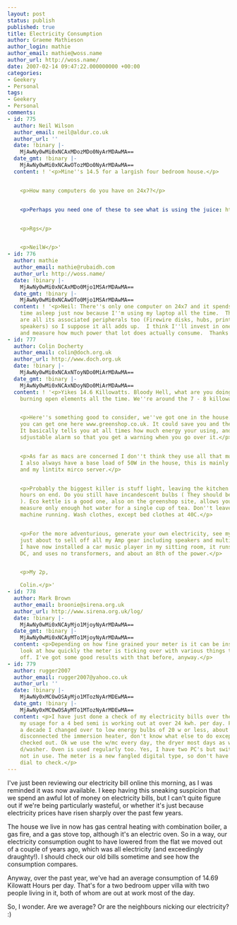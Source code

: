 ```yaml
---
layout: post
status: publish
published: true
title: Electricity Consumption
author: Graeme Mathieson
author_login: mathie
author_email: mathie@woss.name
author_url: http://woss.name/
date: 2007-02-14 09:47:22.000000000 +00:00
categories:
- Geekery
- Personal
tags:
- Geekery
- Personal
comments:
- id: 775
  author: Neil Wilson
  author_email: neil@aldur.co.uk
  author_url: ''
  date: !binary |-
    MjAwNy0wMi0xNCAxMDozMDo0NyArMDAwMA==
  date_gmt: !binary |-
    MjAwNy0wMi0xNCAwOTozMDo0NyArMDAwMA==
  content: ! '<p>Mine''s 14.5 for a largish four bedroom house.</p>


    <p>How many computers do you have on 24x7?</p>


    <p>Perhaps you need one of these to see what is using the juice: http://www.pat-training.co.uk/230V_electricity_meter.htm</p>


    <p>Rgs</p>


    <p>NeilW</p>'
- id: 776
  author: mathie
  author_email: mathie@rubaidh.com
  author_url: http://woss.name/
  date: !binary |-
    MjAwNy0wMi0xNCAxMDo0Mjo1MSArMDAwMA==
  date_gmt: !binary |-
    MjAwNy0wMi0xNCAwOTo0Mjo1MSArMDAwMA==
  content: ! '<p>Neil: There''s only one computer on 24x7 and it spends most of its
    time asleep just now because I''m using my laptop all the time.  Then again, there
    are all its associated peripherals too (Firewire disks, hubs, printers, powered
    speakers) so I suppose it all adds up.  I think I''ll invest in one of those widgets
    and measure how much power that lot does actually consume.  Thanks for the pointer!</p>'
- id: 777
  author: Colin Docherty
  author_email: colin@doch.org.uk
  author_url: http://www.doch.org.uk
  date: !binary |-
    MjAwNy0wMi0xNCAxNToyNDo0MiArMDAwMA==
  date_gmt: !binary |-
    MjAwNy0wMi0xNCAxNDoyNDo0MiArMDAwMA==
  content: ! '<p>Yikes 14.6 Killowatts. Bloody Hell, what are you doing, running around
    burning open elements all the time. We''re around the 7 - 8 killowatts mark.</p>


    <p>Here''s something good to consider, we''ve got one in the house. http://www.electrisave.co.uk/
    you can get one here www.greenshop.co.uk. It could save you and the world a fortune.
    It basically tells you at all times how much energy your using, and provides an
    sdjustable alarm so that you get a warning when you go over it.</p>


    <p>As far as macs are concerned I don''t think they use all that much when sleeping,
    I also always have a base load of 50W in the house, this is mainly my router,
    and my lintitx mirco server.</p>


    <p>Probably the biggest killer is stuff light, leaving the kitchen light on for
    hours on end. Do you still have incandescent bulbs ( They should be made illegal
    ). Eco kettle is a good one, also on the greenshop site, allows you to very accurately
    measure only enough hot water for a single cup of tea. Don''t leave the coffee
    machine running. Wash clothes, except bed clothes at 40C.</p>


    <p>For the more adventurious, generate your own electricity, see my website. I''m
    just about to sell off all my Amp gear including speakers and multi CD changer.
    I have now installed a car music player in my sitting room, it runs direct from
    DC, and uses no transformers, and about an 8th of the power.</p>


    <p>My 2p,

    Colin.</p>'
- id: 778
  author: Mark Brown
  author_email: broonie@sirena.org.uk
  author_url: http://www.sirena.org.uk/log/
  date: !binary |-
    MjAwNy0wMi0xNCAyMjo1MjoyNyArMDAwMA==
  date_gmt: !binary |-
    MjAwNy0wMi0xNCAyMTo1MjoyNyArMDAwMA==
  content: <p>Depending on how fine grained your meter is it can be instructive to
    look at how quickly the meter is ticking over with various things turned on and
    off. I've got some good results with that before, anyway.</p>
- id: 779
  author: rugger2007
  author_email: rugger2007@yahoo.co.uk
  author_url: ''
  date: !binary |-
    MjAwNy0xMC0wOSAyMjo1MTozNyArMDEwMA==
  date_gmt: !binary |-
    MjAwNy0xMC0wOSAyMTo1MTozNyArMDEwMA==
  content: <p>I have just done a check of my electricity bills over the past two years,
    my usage for a 4 bed semi is working out at over 24 kwh. per day. For more than
    a decade I changed over to low energy bulbs of 20 w or less, about two years ago
    disconnected the immersion heater, don't know what else to do except have my meter
    checked out. Ok we use the w/mc every day, the dryer most days as well as the
    d/washer. Oven is used regularly too. Yes, I have two PC's but switched off when
    not in use. The meter is a new fangled digital type, so don't have that moving
    dial to check.</p>
---
```

I've just been reviewing our electricity bill online this morning, as I was reminded it was now available.  I keep having this sneaking suspicion that we spend an awful lot of money on electricity bills, but I can't quite figure out if we're being particularly wasteful, or whether it's just because electricity prices have risen sharply over the past few years.

The house we live in now has gas central heating with combination boiler, a gas fire, and a gas stove top, although it's an electric oven.  So in a way, our electricity consumption ought to have lowered from the flat we moved out of a couple of years ago, which was all electricity (and exceedingly draughty!).  I should check our old bills sometime and see how the consumption compares.

Anyway, over the past year, we've had an average consumption of 14.69 Kilowatt Hours per day.  That's for a two bedroom upper villa with two people living in it, both of whom are out at work most of the day.

So, I wonder.  Are we average?  Or are the neighbours nicking our electricity? :)
